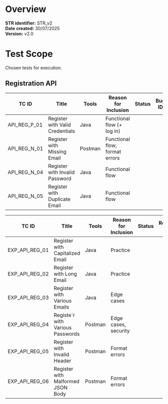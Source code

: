 # Overview

**STR identifier:**	STR_v2<br>
**Date created:** 30/07/2025<br>
**Version:** v2.0<br>

# Test Scope
Chosen tests for execution.

## Registration API

| TC ID        | Title                           | Tools   | Reason for Inclusion           | Status | Bug ID |
|--------------|---------------------------------|---------|--------------------------------|--------|--------|
| API_REG_P_01 | Register with Valid Credentials | Java    | Functional flow (+ log in)     |        |        |
| API_REG_N_01 | Register with Missing Email     | Postman | Functional flow, format errors |        |        |
| API_REG_N_04 | Register with Invalid Password  | Java    | Functional flow                |        |        |
| API_REG_N_05 | Register with Duplicate Email   | Java    | Functional flow                |        |        |

| TC ID          | Title                             | Tools   | Reason for Inclusion | Status | Result ID |
|----------------|-----------------------------------|---------|----------------------|--------|-----------|
| EXP_API_REG_01 | Register with Capitalized Email   | Java    | Practice             |        |           |
| EXP_API_REG_02 | Register with Long Email          | Java    | Practice             |        |           |
| EXP_API_REG_03 | Register with Various Emails      | Java    | Edge cases           |        |           |
| EXP_API_REG_04 | Registe`r with Various Passwords  | Postman | Edge cases, security |        |           |
| EXP_API_REG_05 | Register with Invalid Header      | Postman | Format errors        |        |           |
| EXP_API_REG_06 | Register with Malformed JSON Body | Postman | Format errors        |        |           |

